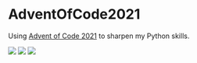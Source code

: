 # AdventOfCode2021
Using [Advent of Code 2021](https://adventofcode.com/2021) to sharpen my Python skills.

![](https://img.shields.io/badge/day%20📅-14-blue) 
![](https://img.shields.io/badge/stars%20⭐-16-yellow)
![](https://img.shields.io/badge/days%20completed-8-red)